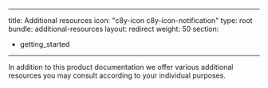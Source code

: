 
---
title: Additional resources
icon: "c8y-icon c8y-icon-notification"
type: root
bundle: additional-resources
layout: redirect
weight: 50
section:
  - getting_started
---

In addition to this product documentation we offer various additional resources you may consult according to your individual purposes.
